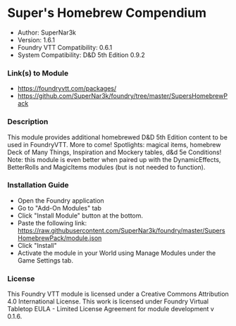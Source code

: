 # Super's Homebrew Compendium

* Author: SuperNar3k
* Version: 1.6.1
* Foundry VTT Compatibility: 0.6.1
* System Compatibility: D&D 5th Edition 0.9.2

### Link(s) to Module
* https://foundryvtt.com/packages/
* https://github.com/SuperNar3k/foundry/tree/master/SupersHomebrewPack

### Description
This module provides additional homebrewed D&D 5th Edition content to be used in FoundryVTT. More to come!
Spotlights: magical items, homebrew Deck of Many Things, Inspiration and Mockery tables, d&d 5e Conditions!
Note: this module is even better when paired up with the DynamicEffects, BetterRolls and MagicItems modules (but is not needed to function). 

### Installation Guide

* Open the Foundry application
* Go to "Add-On Modules" tab
* Click "Install Module" button at the bottom.
* Paste the following link: https://raw.githubusercontent.com/SuperNar3k/foundry/master/SupersHomebrewPack/module.json
* Click "Install"
* Activate the module in your World using Manage Modules under the Game Settings tab.

### License
This Foundry VTT module is licensed under a Creative Commons Attribution 4.0 International License. This work is licensed under Foundry Virtual Tabletop EULA - Limited License Agreement for module development v 0.1.6.
